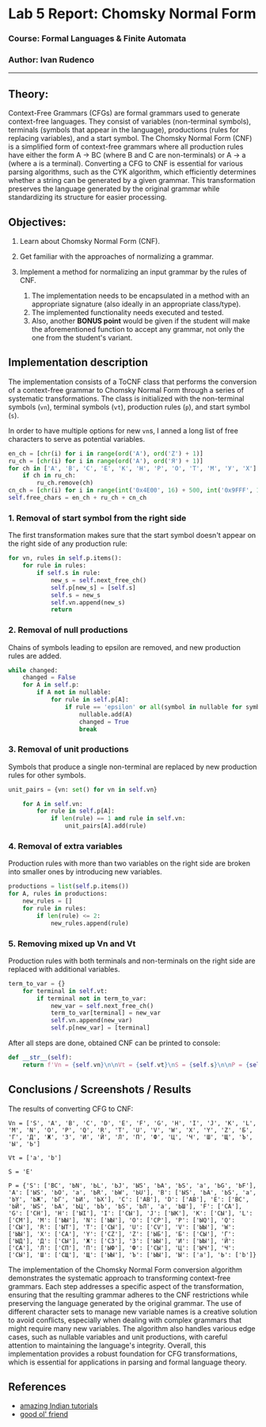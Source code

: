 # Lab 5 Report: Chomsky Normal Form

### Course: Formal Languages & Finite Automata
### Author: Ivan Rudenco

----

## Theory:
Context-Free Grammars (CFGs) are formal grammars used to generate context-free languages. They consist of variables (non-terminal symbols), terminals (symbols that appear in the language), productions (rules for replacing variables), and a start symbol. The Chomsky Normal Form (CNF) is a simplified form of context-free grammars where all production rules have either the form A → BC (where B and C are non-terminals) or A → a (where a is a terminal). Converting a CFG to CNF is essential for various parsing algorithms, such as the CYK algorithm, which efficiently determines whether a string can be generated by a given grammar. This transformation preserves the language generated by the original grammar while standardizing its structure for easier processing.

## Objectives:
1. Learn about Chomsky Normal Form (CNF).

2. Get familiar with the approaches of normalizing a grammar.
3. Implement a method for normalizing an input grammar by the rules of CNF.
    1. The implementation needs to be encapsulated in a method with an appropriate signature (also ideally in an appropriate class/type).
    2. The implemented functionality needs executed and tested.
    3. Also, another **BONUS point** would be given if the student will make the aforementioned function to accept any grammar, not only the one from the student's variant.


## Implementation description

The implementation consists of a ToCNF class that performs the conversion of a context-free grammar to Chomsky Normal Form through a series of systematic transformations. The class is initialized with the non-terminal symbols (`vn`), terminal symbols (`vt`), production rules (`p`), and start symbol (`s`).

In order to have multiple options for new `vn`s, I anned a long list of free characters to serve as potential variables.

```py
en_ch = [chr(i) for i in range(ord('A'), ord('Z') + 1)]
ru_ch = [chr(i) for i in range(ord('А'), ord('Я') + 1)]
for ch in ['А', 'В', 'С', 'Е', 'К', 'Н', 'Р', 'О', 'Т', 'М', 'У', 'Х']:
    if ch in ru_ch:
        ru_ch.remove(ch)
cn_ch = [chr(i) for i in range(int('0x4E00', 16) + 500, int('0x9FFF', 16) + 1)]
self.free_chars = en_ch + ru_ch + cn_ch
```

### 1. Removal of start symbol from the right side

The first transformation makes sure that the start symbol doesn't appear on the right side of any production rule:

```py
for vn, rules in self.p.items():
    for rule in rules:
        if self.s in rule:
            new_s = self.next_free_ch()
            self.p[new_s] = [self.s]
            self.s = new_s
            self.vn.append(new_s)
            return
```

### 2. Removal of null productions

Chains of symbols leading to epsilon are removed, and new production rules are added.

```py
while changed:
    changed = False
    for A in self.p:
        if A not in nullable:
            for rule in self.p[A]:
                if rule == 'epsilon' or all(symbol in nullable for symbol in rule):
                    nullable.add(A)
                    changed = True
                    break
```

### 3. Removal of unit productions

Symbols that produce a single non-terminal are replaced by new production rules for other symbols.

```py
unit_pairs = {vn: set() for vn in self.vn}

    for A in self.vn:
        for rule in self.p[A]:
            if len(rule) == 1 and rule in self.vn:
                unit_pairs[A].add(rule)
```

### 4. Removal of extra variables

Production rules with more than two variables on the right side are broken into smaller ones by introducing new variables.

```py
productions = list(self.p.items())
for A, rules in productions:
    new_rules = []
    for rule in rules:
        if len(rule) <= 2:
            new_rules.append(rule)
```

### 5. Removing mixed up Vn and Vt

Production rules with both terminals and non-terminals on the right side are replaced with additional variables.

```py
term_to_var = {}
    for terminal in self.vt:
        if terminal not in term_to_var:
            new_var = self.next_free_ch()
            term_to_var[terminal] = new_var
            self.vn.append(new_var)
            self.p[new_var] = [terminal]
```

After all steps are done, obtained CNF can be printed to console:

```py
def __str__(self):
    return f'Vn = {self.vn}\n\nVt = {self.vt}\nS = {self.s}\n\nP = {self.p}\n'
```

## Conclusions / Screenshots / Results

The results of converting CFG to CNF:

```
Vn = ['S', 'A', 'B', 'C', 'D', 'E', 'F', 'G', 'H', 'I', 'J', 'K', 'L', 'M', 'N', 'O', 'P', 'Q', 'R', 'T', 'U', 'V', 'W', 'X', 'Y', 'Z', 'Б', 'Г', 'Д', 'Ж', 'З', 'И', 'Й', 'Л', 'П', 'Ф', 'Ц', 'Ч', 'Ш', 'Щ', 'Ъ', 'Ы', 'Ь']

Vt = ['a', 'b']

S = 'E'

P = {'S': ['BC', 'ЬN', 'ЬL', 'ЬJ', 'ЫS', 'ЬA', 'ЬS', 'a', 'ЬG', 'ЬF'], 'A': ['ЫS', 'ЬO', 'a', 'ЬR', 'ЬW', 'ЬU'], 'B': ['ЫS', 'ЬA', 'ЬS', 'a', 'ЬY', 'ЬЖ', 'ЬГ', 'ЬИ', 'ЬX'], 'C': ['AB'], 'D': ['AB'], 'E': ['BC', 'ЬЙ', 'ЫS', 'ЬA', 'ЬЦ', 'ЬЪ', 'ЬS', 'ЬЛ', 'a', 'ЬШ'], 'F': ['CA'], 'G': ['CH'], 'H': ['ЫI'], 'I': ['CЫ'], 'J': ['ЫK'], 'K': ['CЫ'], 'L': ['CM'], 'M': ['ЫЫ'], 'N': ['ЫЫ'], 'O': ['CP'], 'P': ['ЫQ'], 'Q': ['CЫ'], 'R': ['ЫT'], 'T': ['CЫ'], 'U': ['CV'], 'V': ['ЫЫ'], 'W': ['ЫЫ'], 'X': ['CA'], 'Y': ['CZ'], 'Z': ['ЫБ'], 'Б': ['CЫ'], 'Г': ['ЫД'], 'Д': ['CЫ'], 'Ж': ['CЗ'], 'З': ['ЫЫ'], 'И': ['ЫЫ'], 'Й': ['CA'], 'Л': ['CП'], 'П': ['ЫФ'], 'Ф': ['CЫ'], 'Ц': ['ЫЧ'], 'Ч': ['CЫ'], 'Ш': ['CЩ'], 'Щ': ['ЫЫ'], 'Ъ': ['ЫЫ'], 'Ы': ['a'], 'Ь': ['b']}
```

The implementation of the Chomsky Normal Form conversion algorithm demonstrates the systematic approach to transforming context-free grammars. Each step addresses a specific aspect of the transformation, ensuring that the resulting grammar adheres to the CNF restrictions while preserving the language generated by the original grammar.
The use of different character sets to manage new variable names is a creative solution to avoid conflicts, especially when dealing with complex grammars that might require many new variables. The algorithm also handles various edge cases, such as nullable variables and unit productions, with careful attention to maintaining the language's integrity.
Overall, this implementation provides a robust foundation for CFG transformations, which is essential for applications in parsing and formal language theory.

## References
- [amazing Indian tutorials](https://www.youtube.com/watch?v=FNPSlnj3Vt0)
- [good ol' friend](https://chatgpt.com/)